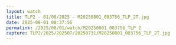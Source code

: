 ```yaml
---
layout: watch
title: TLP2 - 01/08/2025 - M20250801_083756_TLP_2T.jpg
date: 2025-08-01 08:37:56
permalink: /2025/08/01/watch/M20250801_083756_TLP_2
capture: TLP2/2025/202507/20250731/M20250801_083756_TLP_2T.jpg
---
```


